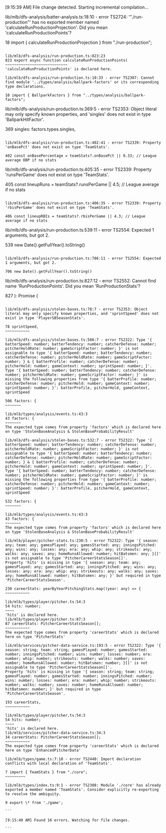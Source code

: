 [9:15:39 AM] File change detected. Starting incremental compilation...

lib/mlb/dfs-analysis/batter-analysis.ts:18:10 - error TS2724: '"./run-production"' has no exported member named 'calculateRunProductionProjection'. Did you mean 'calculateRunProductionPoints'?

18 import { calculateRunProductionProjection } from "./run-production";
~~~~~~~~~~~~~~~~~~~~~~~~~~~~~~~~

lib/mlb/dfs-analysis/run-production.ts:823:23
823 export async function calculateRunProductionPoints(
~~~~~~~~~~~~~~~~~~~~~~~~~~~~
'calculateRunProductionPoints' is declared here.

lib/mlb/dfs-analysis/run-production.ts:10:33 - error TS2307: Cannot find module '../types/analysis/ballpark-factors' or its corresponding type declarations.

10 import { BallparkFactors } from "../types/analysis/ballpark-factors";
~~~~~~~~~~~~~~~~~~~~~~~~~~~~~~~~~~~~

lib/mlb/dfs-analysis/run-production.ts:369:5 - error TS2353: Object literal may only specify known properties, and 'singles' does not exist in type 'BallparkHitFactor'.

369 singles: factors.types.singles,
~~~~~~~

lib/mlb/dfs-analysis/run-production.ts:402:41 - error TS2339: Property 'onBasePct' does not exist on type 'TeamStats'.

402 const onBasePercentage = teamStats?.onBasePct || 0.33; // League average OBP if no stats
~~~~~~~~~

lib/mlb/dfs-analysis/run-production.ts:405:35 - error TS2339: Property 'runsPerGame' does not exist on type 'TeamStats'.

405 const lineupRuns = teamStats?.runsPerGame || 4.5; // League average if no stats
~~~~~~~~~~~

lib/mlb/dfs-analysis/run-production.ts:406:35 - error TS2339: Property 'rbisPerGame' does not exist on type 'TeamStats'.

406 const lineupRBIs = teamStats?.rbisPerGame || 4.3; // League average if no stats
~~~~~~~~~~~

lib/mlb/dfs-analysis/run-production.ts:539:11 - error TS2554: Expected 1 arguments, but got 2.

539 new Date().getFullYear().toString()
~~~~~~~~~~~~~~~~~~~~~~~~~~~~~~~~~~~

lib/mlb/dfs-analysis/run-production.ts:706:11 - error TS2554: Expected 1 arguments, but got 2.

706 new Date().getFullYear().toString()
~~~~~~~~~~~~~~~~~~~~~~~~~~~~~~~~~~~

lib/mlb/dfs-analysis/run-production.ts:827:12 - error TS2552: Cannot find name 'RunProductionPoints'. Did you mean 'RunProductionStats'?

827 ): Promise<RunProductionPoints> {
~~~~~~~~~~~~~~~~~~~

lib/mlb/dfs-analysis/stolen-bases.ts:78:7 - error TS2353: Object literal may only specify known properties, and 'sprintSpeed' does not exist in type 'PlayerSBSeasonStats'.

78 sprintSpeed,
~~~~~~~~~~~

lib/mlb/dfs-analysis/stolen-bases.ts:506:7 - error TS2322: Type '{ batterSpeed: number; batterTendency: number; catcherDefense: number; pitcherHoldRate: number; gameScriptFactor: number; }' is not assignable to type '{ batterSpeed: number; batterTendency: number; catcherDefense: number; pitcherHoldRate: number; gameScriptFactor: number; } & { batterProfile: number; catcherDefense: number; pitcherHold: number; gameContext: number; sprintSpeed: number; }'.
Type '{ batterSpeed: number; batterTendency: number; catcherDefense: number; pitcherHoldRate: number; gameScriptFactor: number; }' is missing the following properties from type '{ batterProfile: number; catcherDefense: number; pitcherHold: number; gameContext: number; sprintSpeed: number; }': batterProfile, pitcherHold, gameContext, sprintSpeed

506 factors: {
~~~~~~~

lib/mlb/types/analysis/events.ts:43:3
43 factors: {
~~~~~~~
The expected type comes from property 'factors' which is declared here on type 'StolenBaseAnalysis & StolenBaseProbabilityResult'

lib/mlb/dfs-analysis/stolen-bases.ts:532:7 - error TS2322: Type '{ batterSpeed: number; batterTendency: number; catcherDefense: number; pitcherHoldRate: number; gameScriptFactor: number; }' is not assignable to type '{ batterSpeed: number; batterTendency: number; catcherDefense: number; pitcherHoldRate: number; gameScriptFactor: number; } & { batterProfile: number; catcherDefense: number; pitcherHold: number; gameContext: number; sprintSpeed: number; }'.
Type '{ batterSpeed: number; batterTendency: number; catcherDefense: number; pitcherHoldRate: number; gameScriptFactor: number; }' is missing the following properties from type '{ batterProfile: number; catcherDefense: number; pitcherHold: number; gameContext: number; sprintSpeed: number; }': batterProfile, pitcherHold, gameContext, sprintSpeed

532 factors: {
~~~~~~~

lib/mlb/types/analysis/events.ts:43:3
43 factors: {
~~~~~~~
The expected type comes from property 'factors' which is declared here on type 'StolenBaseAnalysis & StolenBaseProbabilityResult'

lib/mlb/player/pitcher-stats.ts:230:5 - error TS2322: Type '{ season: any; team: any; gamesPlayed: any; gamesStarted: any; inningsPitched: any; wins: any; losses: any; era: any; whip: any; strikeouts: any; walks: any; saves: any; homeRunsAllowed: number; hitBatsmen: any; }[]' is not assignable to type 'PitcherCareerStatsSeason[]'.
Property 'hits' is missing in type '{ season: any; team: any; gamesPlayed: any; gamesStarted: any; inningsPitched: any; wins: any; losses: any; era: any; whip: any; strikeouts: any; walks: any; saves: any; homeRunsAllowed: number; hitBatsmen: any; }' but required in type 'PitcherCareerStatsSeason'.

230 careerStats: yearByYearPitchingStats.map((year: any) => {
~~~~~~~~~~~

lib/mlb/types/player/pitcher.ts:54:3
54 hits: number;
~~~~
'hits' is declared here.
lib/mlb/types/player/pitcher.ts:87:3
87 careerStats: PitcherCareerStatsSeason[];
~~~~~~~~~~~
The expected type comes from property 'careerStats' which is declared here on type 'PitcherStats'

lib/mlb/services/pitcher-data-service.ts:193:5 - error TS2322: Type '{ season: string; team: string; gamesPlayed: number; gamesStarted: number; inningsPitched: number; wins: number; losses: number; era: number; whip: number; strikeouts: number; walks: number; saves: number; homeRunsAllowed: number; hitBatsmen: number; }[]' is not assignable to type 'PitcherCareerStatsSeason[]'.
Property 'hits' is missing in type '{ season: string; team: string; gamesPlayed: number; gamesStarted: number; inningsPitched: number; wins: number; losses: number; era: number; whip: number; strikeouts: number; walks: number; saves: number; homeRunsAllowed: number; hitBatsmen: number; }' but required in type 'PitcherCareerStatsSeason'.

193 careerStats,
~~~~~~~~~~~

lib/mlb/types/player/pitcher.ts:54:3
54 hits: number;
~~~~
'hits' is declared here.
lib/mlb/services/pitcher-data-service.ts:34:3
34 careerStats: PitcherCareerStatsSeason[];
~~~~~~~~~~~
The expected type comes from property 'careerStats' which is declared here on type 'EnhancedPitcherData'

lib/mlb/types/game.ts:7:10 - error TS2440: Import declaration conflicts with local declaration of 'TeamStats'.

7 import { TeamStats } from "./core";
~~~~~~~~~

lib/mlb/types/index.ts:9:1 - error TS2308: Module './core' has already exported a member named 'TeamStats'. Consider explicitly re-exporting to resolve the ambiguity.

9 export \* from './game';

```

[9:15:40 AM] Found 16 errors. Watching for file changes.

```
